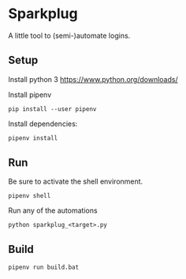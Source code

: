 # Sparkplug
A little tool to (semi-)automate logins.

## Setup
Install python 3
https://www.python.org/downloads/

Install pipenv
```shell
pip install --user pipenv
```

Install dependencies:
```sh
pipenv install
```

## Run
Be sure to activate the shell environment.
```
pipenv shell
```

Run any of the automations
```
python sparkplug_<target>.py
```

## Build
```sh
pipenv run build.bat
```
